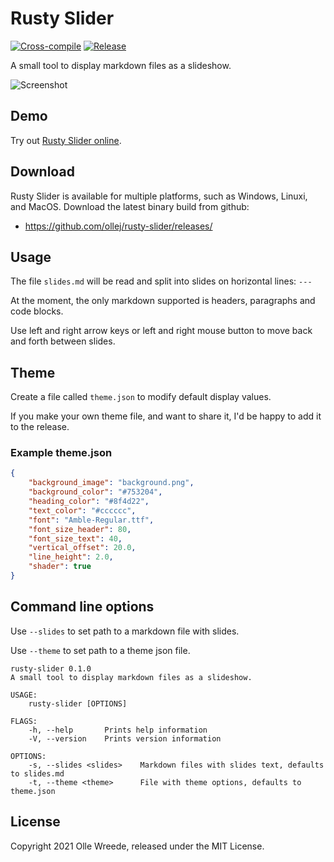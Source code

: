 # Rusty Slider
[![Cross-compile](https://github.com/ollej/rusty-slider/actions/workflows/rust.yml/badge.svg?branch=main)](https://github.com/ollej/rusty-slider/actions/workflows/rust.yml)
[![Release](https://github.com/ollej/rusty-slider/actions/workflows/release.yml/badge.svg?event=release)](https://github.com/ollej/rusty-slider/actions/workflows/release.yml)

A small tool to display markdown files as a slideshow.

![Screenshot](https://ollej.github.io/rusty-slider/screenshot.png)

## Demo

Try out [Rusty Slider online](https://ollej.github.io/rusty-slider/demo/).

## Download

Rusty Slider is available for multiple platforms, such as Windows, 
Linuxi, and MacOS. Download the latest binary build from github:

 * https://github.com/ollej/rusty-slider/releases/

## Usage

The file `slides.md` will be read and split into slides on
horizontal lines: `---`

At the moment, the only markdown supported is headers, paragraphs and
code blocks.

Use left and right arrow keys or left and right mouse button to move
back and forth between slides.

## Theme

Create a file called `theme.json` to modify default display values.

If you make your own theme file, and want to share it, I'd be happy
to add it to the release.

### Example theme.json

```json
{
    "background_image": "background.png",
    "background_color": "#753204",
    "heading_color": "#8f4d22",
    "text_color": "#cccccc",
    "font": "Amble-Regular.ttf",
    "font_size_header": 80,
    "font_size_text": 40,
    "vertical_offset": 20.0,
    "line_height": 2.0,
    "shader": true
}
```

## Command line options

Use `--slides` to set path to a markdown file with slides.

Use `--theme` to set path to a theme json file.

```
rusty-slider 0.1.0
A small tool to display markdown files as a slideshow.

USAGE:
    rusty-slider [OPTIONS]

FLAGS:
    -h, --help       Prints help information
    -V, --version    Prints version information

OPTIONS:
    -s, --slides <slides>    Markdown files with slides text, defaults to slides.md
    -t, --theme <theme>      File with theme options, defaults to theme.json
```

## License

Copyright 2021 Olle Wreede, released under the MIT License.
